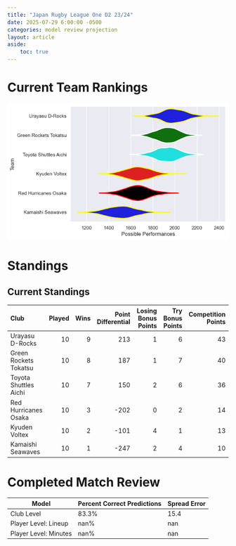 ```yaml
---  
title: "Japan Rugby League One D2 23/24"  
date: 2025-07-29 6:00:00 -0500  
categories: model review projection  
layout: article  
aside:  
    toc: true  
---
```

# Current Team Rankings


![Club Rankings](plots/rankings_Japan_Rugby_League_One_D2_2324.png)
# Standings

## Current Standings


| Club                  |   Played |   Wins |   Point Differential |   Losing Bonus Points |   Try Bonus Points |   Competition Points |
|:----------------------|---------:|-------:|---------------------:|----------------------:|-------------------:|---------------------:|
| Urayasu D-Rocks       |       10 |      9 |                  213 |                     1 |                  6 |                   43 |
| Green Rockets Tokatsu |       10 |      8 |                  187 |                     1 |                  7 |                   40 |
| Toyota Shuttles Aichi |       10 |      7 |                  150 |                     2 |                  6 |                   36 |
| Red Hurricanes Osaka  |       10 |      3 |                 -202 |                     0 |                  2 |                   14 |
| Kyuden Voltex         |       10 |      2 |                 -101 |                     4 |                  1 |                   13 |
| Kamaishi Seawaves     |       10 |      1 |                 -247 |                     2 |                  4 |                   10 |



# Completed Match Review


| Model | Percent Correct Predictions | Spread Error |
| ------ | ------ | ------ |
| Club Level | 83.3% | 15.4 |
| Player Level: Lineup | nan% | nan |
| Player Level: Minutes | nan% | nan |

